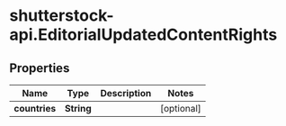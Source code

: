 # shutterstock-api.EditorialUpdatedContentRights

## Properties
Name | Type | Description | Notes
------------ | ------------- | ------------- | -------------
**countries** | **String** |  | [optional] 



